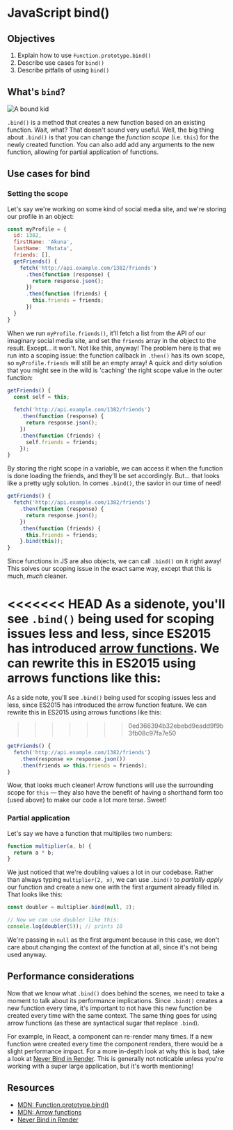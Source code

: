 # JavaScript bind()

## Objectives

1. Explain how to use `Function.prototype.bind()`
2. Describe use cases for `bind()`
3. Describe pitfalls of using `bind()`

## What's `bind`?
![A bound kid](https://media.giphy.com/media/t2Tr9eyHjlB7i/giphy.gif)

`.bind()` is a method that creates a new function based on an existing function. Wait, what? That doesn't sound very
useful. Well, the big thing about `.bind()` is that you can change the _function scope_ (i.e. `this`) for the newly
created function. You can also add add any arguments to the new function, allowing for partial application of functions.

## Use cases for bind

### Setting the scope
Let's say we're working on some kind of social media site, and we're storing our profile in an object:

```js
const myProfile = {
  id: 1382,
  firstName: 'Akuna',
  lastName: 'Matata',
  friends: [],
  getFriends() {
    fetch('http://api.example.com/1382/friends')
      .then(function (response) {
        return response.json();
      })
      .then(function (friends) {
        this.friends = friends;
      })
  }
}
```

When we run `myProfile.friends()`, it'll fetch a list from the API of our imaginary social media site, and set the
`friends` array in the object to the result. Except... it won't. Not like this, anyway! The problem here is that we run
into a scoping issue: the function callback in `.then()` has its own scope, so `myProfile.friends` will still be an
empty array! A quick and dirty solution that you might see in the wild is 'caching' the right scope value in the outer
function:


```js
getFriends() {
  const self = this;
  
  fetch('http://api.example.com/1382/friends')
    .then(function (response) {
      return response.json();
    })
    .then(function (friends) {
      self.friends = friends;
    });
}
```

By storing the right scope in a variable, we can access it when the function is done loading the friends, and they'll be
set accordingly. But... that looks like a pretty ugly solution. In comes `.bind()`, the savior in our time of need!

```js
getFriends() {
  fetch('http://api.example.com/1382/friends')
    .then(function (response) {
      return response.json();
    })
    .then(function (friends) {
      this.friends = friends;
    }.bind(this));
}
```

Since functions in JS are also objects, we can call `.bind()` on it right away! This solves our scoping issue in the
exact same way, except that this is much, _much_ cleaner.

<<<<<<< HEAD
As a sidenote, you'll see `.bind()` being used for scoping issues less and less, since ES2015 has introduced [arrow
functions](https://developer.mozilla.org/en/docs/Web/JavaScript/Reference/Functions/Arrow_functions). We can rewrite
this in ES2015 using arrows functions like this:
=======
As a side note, you'll see `.bind()` being used for scoping issues less and less, since ES2015 has introduced the arrow
function feature. We can rewrite this in ES2015 using arrows functions like this:
>>>>>>> 0ed366394b32ebebd9eadd9f9b3fb08c97fa7e50

```js
getFriends() {
  fetch('http://api.example.com/1382/friends')
    .then(response => response.json())
    .then(friends => this.friends = friends);
}
```

Wow, that looks much cleaner! Arrow functions will use the surrounding scope for `this` — they also have the benefit of
having a shorthand form too (used above) to make our code a lot more terse. Sweet!

### Partial application
Let's say we have a function that multiplies two numbers:

```js
function multiplier(a, b) {
  return a * b;
}
```

We just noticed that we're doubling values a lot in our codebase. Rather than always typing `multiplier(2, x)`, we can
use `.bind()` to _partially apply_ our function and create a new one with the first argument already filled in. That
looks like this:

```js
const doubler = multiplier.bind(null, 2);

// Now we can use doubler like this:
console.log(doubler(5)); // prints 10
```

We're passing in `null` as the first argument because in this case, we don't care about changing the context of the
function at all, since it's not being used anyway.


## Performance considerations
Now that we know what `.bind()` does behind the scenes, we need to take a moment to talk about its performance
implications. Since `.bind()` creates a new function every time, it's important to not have this new function be created
every time with the same context. The same thing goes for using arrow functions (as these are syntactical sugar that
replace `.bind`).

For example, in React, a component can re-render many times. If a new function were created every time the component
renders, there would be a slight performance impact. For a more in-depth look at why this is bad, take a look at
[Never Bind in Render](https://ryanfunduk.com/articles/never-bind-in-render/). This is generally not noticable unless
you're working with a super large application, but it's worth mentioning!

## Resources

- [MDN: Function.prototype.bind()](https://developer.mozilla.org/en-US/docs/Web/JavaScript/Reference/Global_Objects/Function/bind)
- [MDN: Arrow functions](https://developer.mozilla.org/en/docs/Web/JavaScript/Reference/Functions/Arrow_functions)
- [Never Bind in Render](https://ryanfunduk.com/articles/never-bind-in-render/)
